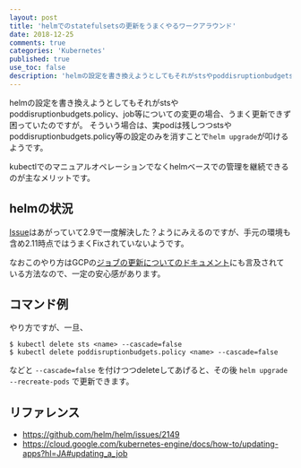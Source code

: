 ```yaml
---
layout: post
title: 'helmでのstatefulsetsの更新をうまくやるワークアラウンド'
date: 2018-12-25
comments: true
categories: 'Kubernetes'
published: true
use_toc: false
description: 'helmの設定を書き換えようとしてもそれがstsやpoddisruptionbudgets.policy、job等についての変更の場合、うまく更新できず困っていたのですが。そういう場合は、実podは残しつつstsやpoddisruptionbudgets.policy等の設定のみを消すことで helm upgrade が叩けるようです。'
---
```


helmの設定を書き換えようとしてもそれがstsやpoddisruptionbudgets.policy、job等についての変更の場合、うまく更新できず困っていたのですが。
そういう場合は、実podは残しつつstsやpoddisruptionbudgets.policy等の設定のみを消すことで`helm upgrade`が叩けるようです。

kubectlでのマニュアルオペレーションでなくhelmベースでの管理を継続できるのが主なメリットです。

## helmの状況

[Issue](https://github.com/helm/helm/issues/2149)はあがっていて2.9で一度解決した？ようにみえるのですが、手元の環境も含め2.11時点ではうまくFixされていないようです。

なおこのやり方はGCPの[ジョブの更新についてのドキュメント](https://cloud.google.com/kubernetes-engine/docs/how-to/updating-apps?hl=JA#updating_a_job)にも言及されている方法なので、一定の安心感があります。

## コマンド例

やり方ですが、一旦、

```
$ kubectl delete sts <name> --cascade=false
$ kubectl delete poddisruptionbudgets.policy <name> --cascade=false
```

などと `--cascade=false` を付けつつdeleteしてあげると、その後 `helm upgrade --recreate-pods` で更新できます。

## リファレンス

* <https://github.com/helm/helm/issues/2149>
* <https://cloud.google.com/kubernetes-engine/docs/how-to/updating-apps?hl=JA#updating_a_job>
